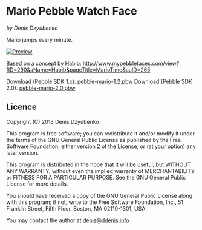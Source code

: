 # Mario Pebble Watch Face
_by Denis Dzyubenko_

Mario jumps every minute.

[![Preview](http://i.imgur.com/Vl6cLh9.jpg)](http://i.imgur.com/Vl6cLh9.jpg)

Based on a concept by Habib:
http://www.mypebblefaces.com/view?fID=290&aName=Habib&pageTitle=MarioTime&auID=265

Download (Pebble SDK 1.x): [pebble-mario-1.2.pbw](https://s3-eu-west-1.amazonaws.com/www.ddenis.info/pebble-mario/pebble-mario-1.2.pbw)
Download (Pebble SDK 2.0): [pebble-mario-2.0.pbw](https://s3-eu-west-1.amazonaws.com/www.ddenis.info/pebble-mario/pebble-mario-2.0.pbw)


## Licence

Copyright (C) 2013 Denis Dzyubenko

This program is free software; you can redistribute it and/or
modify it under the terms of the GNU General Public License
as published by the Free Software Foundation; either version 2
of the License, or (at your option) any later version.

This program is distributed in the hope that it will be useful,
but WITHOUT ANY WARRANTY; without even the implied warranty of
MERCHANTABILITY or FITNESS FOR A PARTICULAR PURPOSE.  See the
GNU General Public License for more details.

You should have received a copy of the GNU General Public License
along with this program; if not, write to the Free Software
Foundation, Inc., 51 Franklin Street, Fifth Floor, Boston, MA  02110-1301, USA.

You may contact the author at denis@ddenis.info
